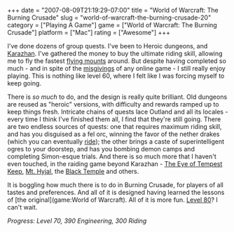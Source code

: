 +++
date = "2007-08-09T21:19:29-07:00"
title = "World of Warcraft: The Burning Crusade"
slug = "world-of-warcraft-the-burning-crusade-20"
category = ["Playing A Game"]
game = ["World of Warcraft: The Burning Crusade"]
platform = ["Mac"]
rating = ["Awesome"]
+++

I've done dozens of group quests.  I've been to Heroic dungeons, and <a href="http://wowwiki.com/Karazhan">Karazhan</a>.  I've gathered the money to buy the ultimate riding skill, allowing me to fly the fastest <a href="http://wowwiki.com/Mount#Flying_mounts">flying mounts</a> around.  But despite having completed so much - and in spite of the <a href="http://www.penny-arcade.com/comic/2004/03/19">misgivings</a> of any online game - I still really enjoy playing.  This is nothing like level 60, where I felt like I was forcing myself to keep going.

There is <i>so much</i> to do, and the design is really quite brilliant.  Old dungeons are reused as "heroic" versions, with difficulty and rewards ramped up to keep things fresh.  Intricate chains of quests lace Outland and all its locales - every time I think I've finished them all, I find that they're still going.  There are two endless sources of quests: one that requires maximum riding skill, and has you disguised as a fel orc, winning the favor of the nether drakes (which you can eventually <a href="http://wowwiki.com/Nether_drake">ride</a>); the other brings a caste of superintelligent ogres to your doorstep, and has you bombing demon camps and completing Simon-esque trials.  And there is so much more that I haven't even touched, in the raiding game beyond Karazhan - <a href="http://wowwiki.com/Eye_%28Tempest_Keep%29">The Eye of Tempest Keep</a>, <a href="http://wowwiki.com/Battle_for_Mount_Hyjal">Mt. Hyjal</a>, the <a href="http://wowwiki.com/Black_Temple">Black Temple</a> and others.

It is boggling how much there is to do in Burning Crusade, for players of all tastes and preferences.  And all of it is designed having learned the lessons of [the original](game:World of Warcraft).  All of it is more fun.  <a href="http://wowwiki.com/World_of_Warcraft%3A_Wrath_of_the_Lich_King">Level 80</a>?  I can't wait.

<i>Progress: Level 70, 390 Engineering, 300 Riding</i>